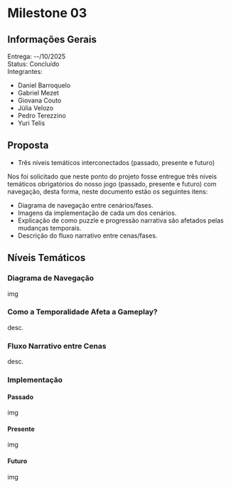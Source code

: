 # Milestone 03
## Informações Gerais
Entrega: --/10/2025 <br>
Status: Concluído <br>
Integrantes:
- Daniel Barroquelo
- Gabriel Mezet
- Giovana Couto
- Júlia Velozo
- Pedro Terezzino
- Yuri Telis <br>

## Proposta
- Três níveis temáticos interconectados (passado, presente e futuro) <br>

Nos foi solicitado que neste ponto do projeto fosse entregue três niveis temáticos obrigatórios do nosso jogo (passado, presente e futuro) com navegação, desta forma, neste documento estão os seguintes itens:
- Diagrama de navegação entre cenários/fases.
- Imagens da implementação de cada um dos cenários.
- Explicação de como puzzle e progressão narrativa são afetados pelas mudanças temporais.
- Descrição do fluxo narrativo entre cenas/fases. <br>

## Níveis Temáticos
### Diagrama de Navegação
img

### Como a Temporalidade Afeta a Gameplay?
desc.

### Fluxo Narrativo entre Cenas
desc.

### Implementação
#### Passado
img

#### Presente
img

#### Futuro
img